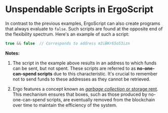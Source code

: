 # Unspendable Scripts in ErgoScript

In contrast to the previous examples, ErgoScript can also create programs that always evaluate to `false`. Such scripts are found at the opposite end of the flexibility spectrum. Here's an example of such a script:

```scala
true && false  // Corresponds to address m3iBKr65o53izn
```

**Notes:**

1. The script in the example above results in an address to which funds can be sent, but not spent. These scripts are referred to as **no-one-can-spend scripts** due to this characteristic. It's crucial to remember not to send funds to these addresses as they cannot be retrieved.

2. Ergo features a concept known as [*garbage collection* or storage rent](rent.md). This mechanism ensures that boxes, such as those produced by no-one-can-spend scripts, are eventually removed from the blockchain over time to maintain the efficiency of the system.